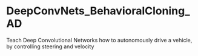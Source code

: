 # DeepConvNets_BehavioralCloning_AD
Teach Deep Convolutional Networks how to autonomously drive a vehicle, by controlling steering and velocity
